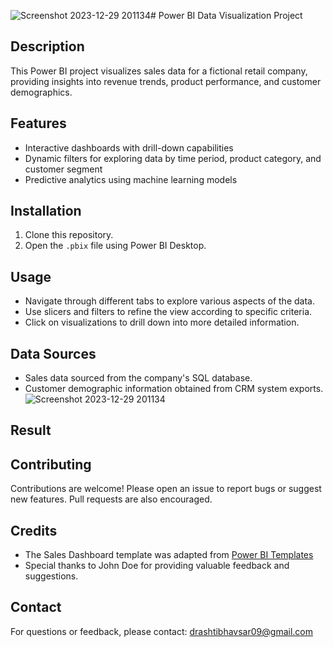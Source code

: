 ![Screenshot 2023-12-29 201134](https://github.com/Drashti0913/PoweBI_DataAnalysis/assets/89067080/1c11ed18-2c9c-465b-85b0-6fe941c90e51)# Power BI Data Visualization Project

## Description
This Power BI project visualizes sales data for a fictional retail company, providing insights into revenue trends, product performance, and customer demographics.

## Features
- Interactive dashboards with drill-down capabilities
- Dynamic filters for exploring data by time period, product category, and customer segment
- Predictive analytics using machine learning models

## Installation
1. Clone this repository.
2. Open the `.pbix` file using Power BI Desktop.

## Usage
- Navigate through different tabs to explore various aspects of the data.
- Use slicers and filters to refine the view according to specific criteria.
- Click on visualizations to drill down into more detailed information.

## Data Sources
- Sales data sourced from the company's SQL database.
- Customer demographic information obtained from CRM system exports.
![Screenshot 2023-12-29 201134](https://github.com/Drashti0913/PoweBI_DataAnalysis/assets/89067080/5225c229-0382-43b0-98b8-29846bdb7448)

## Result

## Contributing
Contributions are welcome! Please open an issue to report bugs or suggest new features. Pull requests are also encouraged.

## Credits
- The Sales Dashboard template was adapted from [Power BI Templates](https://powerbi.microsoft.com/en-us/industries/retail/)
- Special thanks to John Doe for providing valuable feedback and suggestions.

## Contact
For questions or feedback, please contact: drashtibhavsar09@gmail.com
